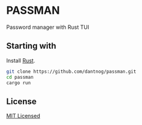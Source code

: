 # PASSMAN

Password manager with Rust TUI

## Starting with

Install [Rust](https://rustup.rs/).

```bash
git clone https://github.com/dantnog/passman.git
cd passman
cargo run
```

## License

[MIT Licensed](LICENSE)